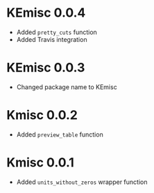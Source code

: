 # KEmisc 0.0.4

* Added `pretty_cuts` function
* Added Travis integration

# KEmisc 0.0.3

* Changed package name to KEmisc

# Kmisc 0.0.2

* Added `preview_table` function

# Kmisc 0.0.1

* Added `units_without_zeros` wrapper function
